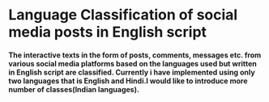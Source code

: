 # Language Classification of social media posts in English script

#### The interactive texts in the form of posts, comments, messages etc. from various social media platforms based on the languages used but written in English script are classified. Currently i have implemented using only two languages that is English and Hindi.I would like to introduce more number of classes(Indian languages).
